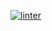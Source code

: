 [![linter](https://github.com/<JacobGD1>/<ICS2O-Unit3-02-HTML-ICS2O-Unit3-02-HTML->/workflows/linter/badge.svg)](https://github.com/marketplace/actions/super-linter)
